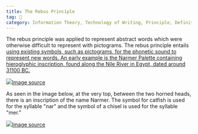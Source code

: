 ```yaml
---
title: The Rebus Principle
tag: 🌳
category: Information Theory, Technology of Writing, Principle, Definition
---
```


The rebus principle was applied to represent abstract words which were otherwise difficult to represent with pictograms. The rebus principle entails [using existing symbols, such as pictograms, for the phonetic sound to represent new words. An early example is the Narmer Palette containing hieroglyphic inscription, found along the Nile River in Egypt, dated around 31100 BC.](https://youtu.be/lkeXaqoXDYQ?t=347)

![](https://upload.wikimedia.org/wikipedia/commons/thumb/b/be/Narmer_Palette.jpg/1920px-Narmer_Palette.jpg)[Image source](https://upload.wikimedia.org/wikipedia/commons/thumb/b/be/Narmer_Palette.jpg/1920px-Narmer_Palette.jpg)

As seen in the image below, at the very top, between the two horned heads, there is an inscription of the name Narmer. The symbol for catfish is used for the syllable "nar" and the symbol of a chisel is used for the syllable "mer."

![](https://cdn.kastatic.org/ka-perseus-images/27bf72277f66037a77361248ad891229e17c12e3.jpeg)[Image source](https://cdn.kastatic.org/ka-perseus-images/27bf72277f66037a77361248ad891229e17c12e3.jpeg)